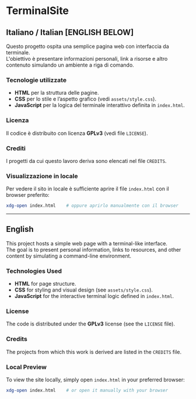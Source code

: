 # TerminalSite

## Italiano / Italian [ENGLISH BELOW]

Questo progetto ospita una semplice pagina web con interfaccia da terminale.  
L'obiettivo è presentare informazioni personali, link a risorse e altro contenuto simulando un ambiente a riga di comando.

### Tecnologie utilizzate
- **HTML** per la struttura delle pagine.  
- **CSS** per lo stile e l’aspetto grafico (vedi `assets/style.css`).  
- **JavaScript** per la logica del terminale interattivo definita in `index.html`.

### Licenza
Il codice è distribuito con licenza **GPLv3** (vedi file `LICENSE`).

### Crediti
I progetti da cui questo lavoro deriva sono elencati nel file `CREDITS`.

### Visualizzazione in locale
Per vedere il sito in locale è sufficiente aprire il file `index.html` con il browser preferito:

```bash
xdg-open index.html    # oppure aprirlo manualmente con il browser
```

---

## English

This project hosts a simple web page with a terminal-like interface.  
The goal is to present personal information, links to resources, and other content by simulating a command-line environment.

### Technologies Used
- **HTML** for page structure.  
- **CSS** for styling and visual design (see `assets/style.css`).  
- **JavaScript** for the interactive terminal logic defined in `index.html`.

### License
The code is distributed under the **GPLv3** license (see the `LICENSE` file).

### Credits
The projects from which this work is derived are listed in the `CREDITS` file.

### Local Preview
To view the site locally, simply open `index.html` in your preferred browser:

```bash
xdg-open index.html    # or open it manually with your browser
```
